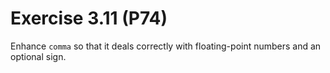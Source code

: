 # Exercise 3.11 (P74)

Enhance `comma` so that it deals correctly with floating-point numbers and an optional sign.
